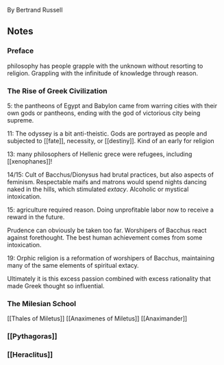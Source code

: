 By Bertrand Russell

## Notes
### Preface 
philosophy has people grapple with the unknown without resorting to religion. Grappling with the infinitude of knowledge through reason. 

### The Rise of Greek Civilization 
5: the pantheons of Egypt and Babylon came from warring cities with their own gods or pantheons, ending with the god of victorious city being supreme. 

11: The odyssey is a bit anti-theistic. Gods are portrayed as people and subjected to [[fate]], necessity, or [[destiny]]. Kind of an early for religion

13: many philosophers of Hellenic grece were refugees, including [[xenophanes]]!

14/15: Cult of Bacchus/Dionysus had brutal practices, but also aspects of feminism. Respectable maifs and matrons would spend nights dancing naked in the hills, which stimulated *extacy*. Alcoholic or mystical intoxication. 

15: agriculture required reason. Doing unprofitable labor now to receive a reward in the future. 

Prudence can obviously be taken too far. Worshipers of Bacchus react against forethought. The best human achievement comes from some intoxication. 

19: Orphic religion is a reformation of worshipers of Bacchus, maintaining many of the same elements of spiritual extacy. 

Ultimately it is this excess passion combined with excess rationality that made Greek thought so influential. 
### The Milesian School
[[Thales of Miletus]]
[[Anaximenes of Miletus]]
[[Anaximander]]

### [[Pythagoras]]

### [[Heraclitus]]
